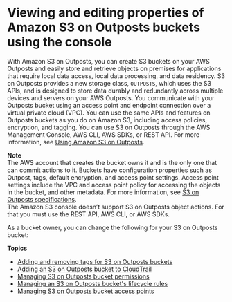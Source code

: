 # Viewing and editing properties of Amazon S3 on Outposts buckets using the console<a name="s3-outposts-edit-bucket-properties"></a>

With Amazon S3 on Outposts, you can create S3 buckets on your AWS Outposts and easily store and retrieve objects on premises for applications that require local data access, local data processing, and data residency\. S3 on Outposts provides a new storage class, `OUTPOSTS`, which uses the S3 APIs, and is designed to store data durably and redundantly across multiple devices and servers on your AWS Outposts\. You communicate with your Outposts bucket using an access point and endpoint connection over a virtual private cloud \(VPC\)\. You can use the same APIs and features on Outposts buckets as you do on Amazon S3, including access policies, encryption, and tagging\. You can use S3 on Outposts through the AWS Management Console, AWS CLI, AWS SDKs, or REST API\. For more information, see [Using Amazon S3 on Outposts](S3onOutposts.md)\.

**Note**  
The AWS account that creates the bucket owns it and is the only one that can commit actions to it\. Buckets have configuration properties such as Outpost, tags, default encryption, and access point settings\. Access point settings include the VPC and access point policy for accessing the objects in the bucket, and other metadata\. For more information, see [S3 on Outposts specifications](S3OnOutpostsRestrictionsLimitations.md#S3OnOutpostsSpecifications)\.  
The Amazon S3 console doesn’t support S3 on Outposts object actions\. For that you must use the REST API, AWS CLI, or AWS SDKs\.

As a bucket owner, you can change the following for your S3 on Outposts bucket:

**Topics**
+ [Adding and removing tags for S3 on Outposts buckets](s3-outposts-add-bucket-tags.md)
+ [Adding an S3 on Outposts bucket to CloudTrail](s3-outposts-add-bucket-events-cloudtrail.md)
+ [Managing S3 on Outposts bucket permissions](s3-outposts-bucket-edit-permissions.md)
+ [Managing an S3 on Outposts bucket's lifecycle rules](s3-outposts-bucket-lifecycle.md)
+ [Managing S3 on Outposts bucket access points](s3-outposts-bucket-edit-outpost-access-point.md)